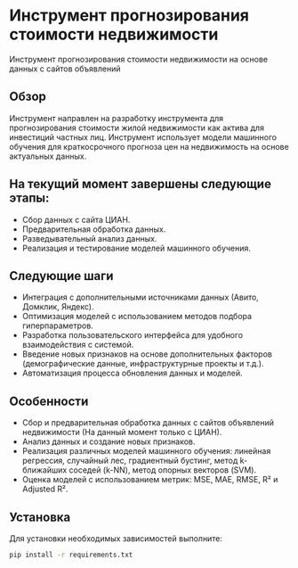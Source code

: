 # Инструмент прогнозирования стоимости недвижимости
Инструмент прогнозирования стоимости недвижимости на основе данных с сайтов объявлений

## Обзор
Инструмент направлен на разработку инструмента для прогнозирования стоимости жилой недвижимости как актива для инвестиций частных лиц. Инструмент использует модели машинного обучения для краткосрочного прогноза цен на недвижимость на основе актуальных данных.


## На текущий момент завершены следующие этапы:

 - Сбор данных с сайта ЦИАН.
 - Предварительная обработка данных.
 - Разведывательный анализ данных.
 - Реализация и тестирование моделей машинного обучения.

## Следующие шаги
 - Интеграция с дополнительными источниками данных (Авито, Домклик, Яндекс).
 - Оптимизация моделей с использованием методов подбора гиперпараметров.
 - Разработка пользовательского интерфейса для удобного взаимодействия с системой.
 - Введение новых признаков на основе дополнительных факторов (демографические данные, инфраструктурные проекты и т.д.).
 - Автоматизация процесса обновления данных и моделей.

## Особенности
- Сбор и предварительная обработка данных с сайтов объявлений недвижимости (На данный момент только с ЦИАН).
- Анализ данных и создание новых признаков.
- Реализация различных моделей машинного обучения: линейная регрессия, случайный лес, градиентный бустинг, метод k-ближайших соседей (k-NN), метод опорных векторов (SVM).
- Оценка моделей с использованием метрик: MSE, MAE, RMSE, R² и Adjusted R².

## Установка
Для установки необходимых зависимостей выполните:
```bash
pip install -r requirements.txt
